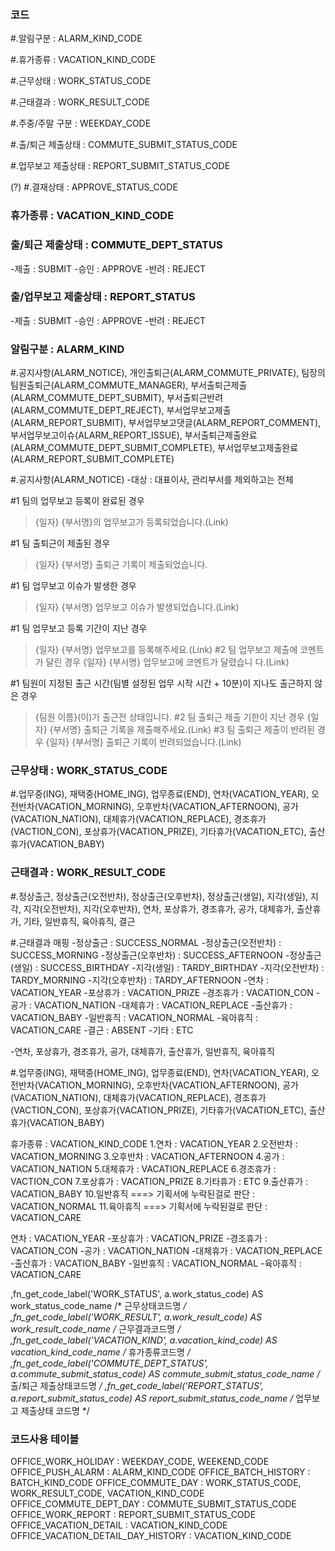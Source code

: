### 코드 ###

 #.알림구분 : ALARM_KIND_CODE

 #.휴가종류 : VACATION_KIND_CODE

 #.근무상태 : WORK_STATUS_CODE
 
 #.근태결과 : WORK_RESULT_CODE

 #.주중/주말 구분 : WEEKDAY_CODE

 #.출/퇴근 제출상태 : COMMUTE_SUBMIT_STATUS_CODE

 #.업무보고 제출상태 : REPORT_SUBMIT_STATUS_CODE

 (?) #.결재상태 : APPROVE_STATUS_CODE


### 휴가종류 : VACATION_KIND_CODE ###


### 출/퇴근 제출상태 : COMMUTE_DEPT_STATUS ###
 -제출 : SUBMIT
 -승인 : APPROVE
 -반려 : REJECT

### 출/업무보고 제출상태 : REPORT_STATUS ###
 -제출 : SUBMIT
 -승인 : APPROVE
 -반려 : REJECT


### 알림구분 : ALARM_KIND ###

 #.공지사항(ALARM_NOTICE), 개인출퇴근(ALARM_COMMUTE_PRIVATE), 팀장의팀원출퇴근(ALARM_COMMUTE_MANAGER), 부서출퇴근제출(ALARM_COMMUTE_DEPT_SUBMIT), 부서출퇴근반려(ALARM_COMMUTE_DEPT_REJECT), 부서업무보고제출(ALARM_REPORT_SUBMIT), 부서업무보고댓글(ALARM_REPORT_COMMENT), 부서업무보고이슈(ALARM_REPORT_ISSUE), 부서출퇴근제출완료(ALARM_COMMUTE_DEPT_SUBMIT_COMPLETE), 부서업무보고제출완료(ALARM_REPORT_SUBMIT_COMPLETE)

 #.공지사항(ALARM_NOTICE)
  -대상 : 대표이사, 관리부서를 제외하고는 전체



#1 팀의 업무보고 등록이 완료된 경우
> {일자} {부서명}의 업무보고가 등록되었습니다.(Link)

#1 팀 출퇴근이 제출된 경우
> {일자} {부서명} 출퇴근 기록이 제출되었습니다.

#1 팀 업무보고 이슈가 발생한 경우
> {일자} {부서명} 업무보고 이슈가 발생되었습니다.(Link)

 #1 팀 업무보고 등록 기간이 지난 경우
> {일자} {부서명} 업무보고를 등록해주세요.(Link)
#2 팀 업무보고 제출에 코멘트가 달린 경우
> {일자} {부서명} 업무보고에 코멘트가 달렸습니
다.(Link)

 #1 팀원이 지정된 출근 시간(팀별 설정된 업무 시작 시간 + 10분)이 지나도 출근하지 않은 경우
> {팀원 이름}(이)가 출근전 상태입니다.
#2 팀 출퇴근 제출 기한이 지난 경우
> {일자} {부서명} 출퇴근 기록을 제출해주세요.(Link)
#3 팀 출퇴근 제출이 반려된 경우
> {일자} {부서명} 출퇴근 기록이 반려되었습니다.(Link)





### 근무상태 : WORK_STATUS_CODE ###

 #.업무중(ING), 재택중(HOME_ING), 업무종료(END), 연차(VACATION_YEAR), 오전반차(VACATION_MORNING), 오후반차(VACATION_AFTERNOON), 공가(VACATION_NATION), 대체휴가(VACATION_REPLACE), 경조휴가(VACTION_CON), 포상휴가(VACATION_PRIZE), 기타휴가(VACATION_ETC), 출산휴가(VACATION_BABY)


### 근태결과 : WORK_RESULT_CODE ###

 #.정상출근, 정상출근(오전반차), 정상출근(오후반차), 정상출근(생일), 지각(생일), 지각, 지각(오전반차), 지각(오후반차), 연차, 포상휴가, 경조휴가, 공가, 대체휴가, 출산휴가, 기타, 일반휴직, 육아휴직, 결근

 #.근태결과 매핑
  -정상출근 : SUCCESS_NORMAL
  -정상출근(오전반차) : SUCCESS_MORNING
  -정상출근(오후반차) : SUCCESS_AFTERNOON
  -정상출근(생일) : SUCCESS_BIRTHDAY
  -지각(생일) : TARDY_BIRTHDAY
  -지각(오전반차) : TARDY_MORNING
  -지각(오후반차) : TARDY_AFTERNOON
  -연차 : VACATION_YEAR
  -포상휴가 : VACATION_PRIZE
  -경조휴가 : VACATION_CON
  -공가 : VACATION_NATION
  -대체휴가 : VACATION_REPLACE
  -출산휴가 : VACATION_BABY
  -일반휴직 : VACATION_NORMAL
  -육아휴직 : VACATION_CARE
  -결근 : ABSENT
  -기타 : ETC

 -연차, 포상휴가, 경조휴가, 공가, 대체휴가, 출산휴가, 일반휴직, 육아휴직



 #.업무중(ING), 재택중(HOME_ING), 업무종료(END), 연차(VACATION_YEAR), 오전반차(VACATION_MORNING), 오후반차(VACATION_AFTERNOON), 공가(VACATION_NATION), 대체휴가(VACATION_REPLACE), 경조휴가(VACTION_CON), 포상휴가(VACATION_PRIZE), 기타휴가(VACATION_ETC), 출산휴가(VACATION_BABY)


휴가종류 : VACATION_KIND_CODE
 1.연차 : VACATION_YEAR
 2.오전반차 : VACATION_MORNING
 3.오후반차 : VACATION_AFTERNOON
 4.공가 : VACATION_NATION
 5.대체휴가 : VACATION_REPLACE
 6.경조휴가 : VACTION_CON
 7.포상휴가 : VACATION_PRIZE
 8.기타휴가 : ETC
 9.출산휴가 : VACATION_BABY
 10.일반휴직 ===> 기획서에 누락된걸로 판단 : VACATION_NORMAL
 11.육아휴직 ===> 기획서에 누락된걸로 판단 : VACATION_CARE



연차 : VACATION_YEAR
  -포상휴가 : VACATION_PRIZE
  -경조휴가 : VACATION_CON
  -공가 : VACATION_NATION
  -대체휴가 : VACATION_REPLACE
  -출산휴가 : VACATION_BABY
  -일반휴직 : VACATION_NORMAL
  -육아휴직 : VACATION_CARE

 

 ,fn_get_code_label('WORK_STATUS', a.work_status_code) AS work_status_code_name /* 근무상태코드명 */
,fn_get_code_label('WORK_RESULT', a.work_result_code) AS work_result_code_name /* 근무결과코드명 */
,fn_get_code_label('VACATION_KIND', a.vacation_kind_code) AS vacation_kind_code_name /* 휴가종류코드명 */
,fn_get_code_label('COMMUTE_DEPT_STATUS', a.commute_submit_status_code) AS commute_submit_status_code_name /* 출/퇴근 제출상태코드명 */
,fn_get_code_label('REPORT_STATUS', a.report_submit_status_code) AS report_submit_status_code_name /* 업무보고 제출상태 코드명 */


### 코드사용 테이블 ###

OFFICE_WORK_HOLIDAY : WEEKDAY_CODE, WEEKEND_CODE
OFFICE_PUSH_ALARM : ALARM_KIND_CODE
OFFICE_BATCH_HISTORY : BATCH_KIND_CODE
OFFICE_COMMUTE_DAY : WORK_STATUS_CODE, WORK_RESULT_CODE, VACATION_KIND_CODE
OFFICE_COMMUTE_DEPT_DAY : COMMUTE_SUBMIT_STATUS_CODE
OFFICE_WORK_REPORT : REPORT_SUBMIT_STATUS_CODE
OFFICE_VACATION_DETAIL : VACATION_KIND_CODE
OFFICE_VACATION_DETAIL_DAY_HISTORY : VACATION_KIND_CODE
